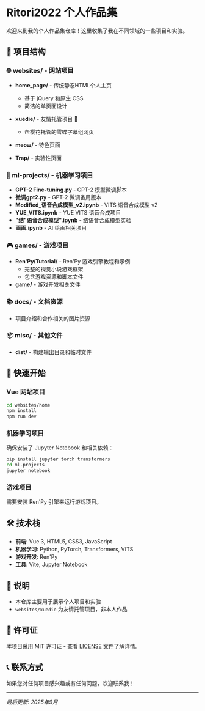 # Ritori2022 个人作品集

欢迎来到我的个人作品集仓库！这里收集了我在不同领域的一些项目和实验。

## 📁 项目结构

### 🌐 websites/ - 网站项目
- **home_page/** - 传统静态HTML个人主页
  - 基于 jQuery 和原生 CSS
  - 简洁的单页面设计
  
- **xuedie/** - 友情托管项目 🤝
  - 帮樱花托管的雪蝶字幕组网页
  
- **meow/** - 特色页面
- **Trap/** - 实验性页面

### 🤖 ml-projects/ - 机器学习项目
- **GPT-2 Fine-tuning.py** - GPT-2 模型微调脚本
- **微调gpt2.py** - GPT-2 微调备用版本
- **Modified_语音合成模型_v2.ipynb** - VITS 语音合成模型 v2
- **YUE_VITS.ipynb** - YUE VITS 语音合成项目
- **"结"语音合成模型".ipynb** - 结语音合成模型实验
- **画画.ipynb** - AI 绘画相关项目

### 🎮 games/ - 游戏项目
- **Ren'Py/Tutorial/** - Ren'Py 游戏引擎教程和示例
  - 完整的视觉小说游戏框架
  - 包含游戏资源和脚本文件
- **game/** - 游戏开发相关文件

### 📚 docs/ - 文档资源
- 项目介绍和合作相关的图片资源

### 📦 misc/ - 其他文件
- **dist/** - 构建输出目录和临时文件

## 🚀 快速开始

### Vue 网站项目
```bash
cd websites/home
npm install
npm run dev
```

### 机器学习项目
确保安装了 Jupyter Notebook 和相关依赖：
```bash
pip install jupyter torch transformers
cd ml-projects
jupyter notebook
```

### 游戏项目
需要安装 Ren'Py 引擎来运行游戏项目。

## 🛠️ 技术栈

- **前端**: Vue 3, HTML5, CSS3, JavaScript
- **机器学习**: Python, PyTorch, Transformers, VITS
- **游戏开发**: Ren'Py
- **工具**: Vite, Jupyter Notebook

## 📝 说明

- 本仓库主要用于展示个人项目和实验
- `websites/xuedie` 为友情托管项目，非本人作品

## 📄 许可证

本项目采用 MIT 许可证 - 查看 [LICENSE](LICENSE) 文件了解详情。

## 📞 联系方式

如果您对任何项目感兴趣或有任何问题，欢迎联系我！

---
*最后更新: 2025年9月*
